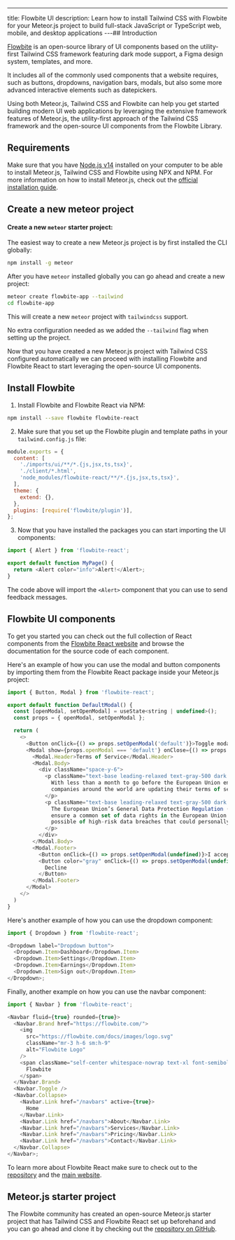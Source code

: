 ---
title: Flowbite UI
description: Learn how to install Tailwind CSS with Flowbite for your Meteor.js project to build full-stack JavaScript or TypeScript web, mobile, and desktop applications
---## Introduction

[Flowbite](https://flowbite.com/) is an open-source library of UI components based on the utility-first Tailwind CSS framework featuring dark mode support, a Figma design system, templates, and more.

It includes all of the commonly used components that a website requires, such as buttons, dropdowns, navigation bars, modals, but also some more advanced interactive elements such as datepickers.

Using both Meteor.js, Tailwind CSS and Flowbite can help you get started building modern UI web applications by leveraging the extensive framework features of Meteor.js, the utility-first approach of the Tailwind CSS framework and the open-source UI components from the Flowbite Library.

## Requirements

Make sure that you have [Node.js v14](https://nodejs.org/en/) installed on your computer to be able to install Meteor.js, Tailwind CSS and Flowbite using NPX and NPM.
For more information on how to install Meteor.js, check out the [official installation guide](https://docs.meteor.com/install.html#prereqs).

## Create a new meteor project

#### Create a new `meteor` starter project:

The easiest way to create a new Meteor.js project is by first installed the CLI globally:

```bash
npm install -g meteor
```

After you have `meteor` installed globally you can go ahead and create a new project:

```sh
meteor create flowbite-app --tailwind
cd flowbite-app
```

This will create a new `meteor` project with `tailwindcss` support.

No extra configuration needed as we added the `--tailwind` flag when setting up the project.

Now that you have created a new Meteor.js project with Tailwind CSS configured automatically we can proceed with installing Flowbite and Flowbite React to start leveraging the open-source UI components.

## Install Flowbite

1. Install Flowbite and Flowbite React via NPM:

```bash
npm install --save flowbite flowbite-react
```

2. Make sure that you set up the Flowbite plugin and template paths in your `tailwind.config.js` file:

```js
module.exports = {
  content: [
    './imports/ui/**/*.{js,jsx,ts,tsx}',
    './client/*.html',
    'node_modules/flowbite-react/**/*.{js,jsx,ts,tsx}',
  ],
  theme: {
    extend: {},
  },
  plugins: [require('flowbite/plugin')],
};
```

3. Now that you have installed the packages you can start importing the UI components:

```js
import { Alert } from 'flowbite-react';

export default function MyPage() {
  return <Alert color="info">Alert!</Alert>;
}
```

The code above will import the `<Alert>` component that you can use to send feedback messages.

## Flowbite UI components

To get you started you can check out the full collection of React components from the [Flowbite React website](https://flowbite-react.com/) and browse the documentation for the source code of each component.

Here's an example of how you can use the modal and button components by importing them from the Flowbite React package inside your Meteor.js project:

```javascript
import { Button, Modal } from 'flowbite-react';

export default function DefaultModal() {
  const [openModal, setOpenModal] = useState<string | undefined>();
  const props = { openModal, setOpenModal };

  return (
    <>
      <Button onClick={() => props.setOpenModal('default')}>Toggle modal</Button>
      <Modal show={props.openModal === 'default'} onClose={() => props.setOpenModal(undefined)}>
        <Modal.Header>Terms of Service</Modal.Header>
        <Modal.Body>
          <div className="space-y-6">
            <p className="text-base leading-relaxed text-gray-500 dark:text-gray-400">
              With less than a month to go before the European Union enacts new consumer privacy laws for its citizens,
              companies around the world are updating their terms of service agreements to comply.
            </p>
            <p className="text-base leading-relaxed text-gray-500 dark:text-gray-400">
              The European Union’s General Data Protection Regulation (G.D.P.R.) goes into effect on May 25 and is meant to
              ensure a common set of data rights in the European Union. It requires organizations to notify users as soon as
              possible of high-risk data breaches that could personally affect them.
            </p>
          </div>
        </Modal.Body>
        <Modal.Footer>
          <Button onClick={() => props.setOpenModal(undefined)}>I accept</Button>
          <Button color="gray" onClick={() => props.setOpenModal(undefined)}>
            Decline
          </Button>
        </Modal.Footer>
      </Modal>
    </>
  )
}
```

Here's another example of how you can use the dropdown component:

```javascript
import { Dropdown } from 'flowbite-react';

<Dropdown label="Dropdown button">
  <Dropdown.Item>Dashboard</Dropdown.Item>
  <Dropdown.Item>Settings</Dropdown.Item>
  <Dropdown.Item>Earnings</Dropdown.Item>
  <Dropdown.Item>Sign out</Dropdown.Item>
</Dropdown>;
```

Finally, another example on how you can use the navbar component:

```javascript
import { Navbar } from 'flowbite-react';

<Navbar fluid={true} rounded={true}>
  <Navbar.Brand href="https://flowbite.com/">
    <img
      src="https://flowbite.com/docs/images/logo.svg"
      className="mr-3 h-6 sm:h-9"
      alt="Flowbite Logo"
    />
    <span className="self-center whitespace-nowrap text-xl font-semibold dark:text-white">
      Flowbite
    </span>
  </Navbar.Brand>
  <Navbar.Toggle />
  <Navbar.Collapse>
    <Navbar.Link href="/navbars" active={true}>
      Home
    </Navbar.Link>
    <Navbar.Link href="/navbars">About</Navbar.Link>
    <Navbar.Link href="/navbars">Services</Navbar.Link>
    <Navbar.Link href="/navbars">Pricing</Navbar.Link>
    <Navbar.Link href="/navbars">Contact</Navbar.Link>
  </Navbar.Collapse>
</Navbar>;
```

To learn more about Flowbite React make sure to check out to the [repository](https://github.com/themesberg/flowbite-react) and the [main website](https://flowbite-react.com/).

## Meteor.js starter project

The Flowbite community has created an open-source Meteor.js starter project that has Tailwind CSS and Flowbite React set up beforehand and you can go ahead and clone it by checking out the [repository on GitHub](https://github.com/meteor/flowbite-meteor-starter).
